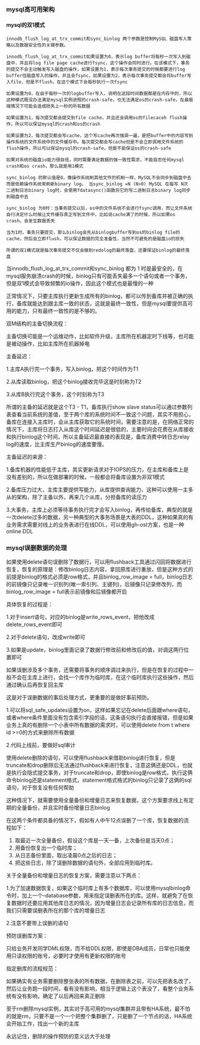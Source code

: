 ### mysql高可用架构

#### mysql的双1模式

~~~wiki
innodb_flush_log_at_trx_commit和sync_binlog 两个参数是控制MySQL 磁盘写入策略以及数据安全性的关键参数。

innodb_flush_log_at_trx_commit如果设置为0，表示log buffer将每秒一次写入到磁盘中，并且将log file page cache进行fsync，这个操作会同时进行。在该模式下，事务的提交不会主动触发写入磁盘的操作，如果设置为1，表示每次事务提交的时候都要进行log buffer往磁盘写入的操作，并且会fsync，如果设置为2，表示每次事务提交都会将buffer写入file，但是不flush，在这个模式下会每秒执行一次fsync

如果设置为0，在由于每秒一次的logbuffer写入，说明在这段时间数据都是在内存中的，所以这种模式既没办法满足mysql实例进程的crash-safe，也无法满足os的crash-safe，在最极端情况下可能会造成损失上一秒的所有数据

如果设置为1，每次提交都会提交到file cache，并且还会调用os的filecaceh flush操作，所以可以保证mysql的crash和os的crash

如果设置为2，每次提交都会写cache，这个写cache再次强调一遍，是把buffer中的内容写到操作系统的文件系统中的文件缓存中。每次提交都会写cache但是不会立即调用文件系统的flush操作，所以可以保证mysql的crash-safe，但是不能保证os的crash-safe

如果对系统的磁盘io能力很自信，同时需要满足数据的强一致性需求，不能容忍任何mysql crash和os crash，那么就是用1模式

sync_binlog 的默认值是0，像操作系统刷其他文件的机制一样，MySQL不会同步到磁盘中去而是依赖操作系统来刷新binary log。 当sync_binlog =N (N>0) MySQL 在每写 N次 二进制日志binary log时，会使用fdatasync()函数将它的写二进制日志binary log同步到磁盘中去

sync_binlog 为0时：当事务提交以后，os中的文件系统不会进行fsync调用，而让文件系统自行决定什么时候让文件缓存真正写到文件中，比如说cache满了的时候，所以如果os crash，会发生数据丢失

当为1时，事务只要提交，那么binlog会先从binlogbuffer写到os的binlog file的cache，然后会立即flush，可以保证数据的完全准备性，当然不可避免的是磁盘io的损失

所谓的双1模式就是每次事务提交不仅会做到redolog的最终落盘，还要保证binlog的最终落盘
~~~

当innodb_flush_log_at_trx_commit和sync_binlog 都为 1 时是最安全的，在mysql服务崩溃crash的时候，binlog只有可能丢失最多一个语句或者一个事务，但是双1模式会导致频繁的io操作，因此这个模式也是最慢的一种

正常情况下，只要主库执行更新生成所有的binlog，都可以传到备库并被正确的执行，备库就能达到跟主库一致的状态，这就是最终一致性，但是mysql要提供高可用的能力，只有最终一致性的是不够的。

双M结构的主备切换流程：

主备切换可能是一个运维动作，比如软件升级，主库所在机器定时下线等，也可能是被动操作，比如主库所在机器掉电

主备延迟：

1.主库A执行完一个事务，写入binlog，把这个时间作为T1

2.从库读取binlog，把这个binlog接收完毕这是时刻称为T2

3.从库B执行完这个事务，这个时刻称为T3

所谓的主备的延迟就是这个T3 - T1，备库执行show slave status可以通过参数列表查看当前系统的差值，至于两个库的系统时间不一致这个问题，其实不用担心，备库在连接入主库时，会从主库获取它的系统时间，需要注意的是，在网络正常的情况下，主库将日志打入从库这个时间延迟是很低的，主要时间会花费在从库接收和执行binlog这个时间，所以主备延迟最直接的表现是，备库消费中转日志relay log的速度，比主库生产binlog的速度要慢。

主备延迟的来源：

1.备库机器的性能低于主库，其实更新请求对于IOPS的压力，在主库和备库上是没有差别的，所以在做部署的时候，一般都会将备库设置为非双1模式

2.备库压力过大，主库主要提供写能力，从库提供查询能力，这种可以使用一主多从的架构，除了主备以外，再来几个从库，分担备库的读压力

3.大事务，主库上必须等待事务执行完才会写入binlog，再传给备库，典型的就是一次delete过多的数据，另一种典型的大事务场景是大表的DDL，这种如果真的有业务需求需要对线上的业务表进行在线DDL，可以使用gh-ost方案，也是一种online DDL

### mysql误删数据的处理

如果使用delete语句误删除了数据行，可以用flushback工具通过闪回将数据进行恢复，恢复的原理是：修改binlog日志内容，拿回原库进行重放，但是这种方式的前提是binlog的格式必须是row格式，并且binlog_row_image = full，binlog日志的前镜像只记录唯一识别列(唯一索引列、主键列)，后镜像只记录修改列，而binlog_row_image = full表示前镜像和后镜像都开启

具体恢复的过程是：

1.对于insert语句，对应的binlog是write_rows_event，把他改成delete_rows_event即可

2.对于delete语句，改成write即可

3.如果是update，binlog里面记录了数据行修改前和修改后的值，对调这两行位置即可

如果误删涉及多个事务，还需要将事务的顺序调过来执行，但是在恢复的过程中一般不会在主库上进行，会找一个库作为临时库，在这个临时库执行这些操作，然后通过确认后再恢复回主库

这是对于误删数据的事后处理方式，更重要的是做好事前预防。

1.可以将sql_safe_updates设置为on，这样如果忘记在delete后面跟where语句，或者where条件里面没有包含索引字段的话，这条语句执行会直接报错，但是如果业务上真的有删除一个小表中所有数据的需求时，可以使用delete from t where id >=0的方式来删除所有数据

2.代码上线前，要做好sql审计

使用delete删除的语句，可以使用flushback来借助binlog进行恢复，但是truncate和drop删除后无法通过flushback来进行恢复，注意这俩还是DDL，也就是执行会隐式提交事务，对于truncate和drop，即使binlog是row格式，执行这俩命令binlog还是statement格式，statement格式格式的binlog只记录了这俩的sql语句，对于恢复没有任何帮助

这种情况下，就需要使用全量备份和增量日志来恢复数据，这个方案要求线上有定期的全量备份，并且实时备份增量日志binlog

在这两个条件都具备的情况下，假如有人中午12点误删了一个库，恢复数据的流程如下：

1. 取最近一次全量备份，假设这个库是一天一备，上次备份是当天0点；
2. 用备份恢复出一个临时库；
3. 从日志备份里面，取出凌晨0点之后的日志；
4. 把这些日志，除了误删除数据的语句外，全部应用到临时库。

关于全量备份和增量日志的恢复方案，需要注意以下两点：

1.为了加速数据恢复，如果这个临时库上有多个数据库，可以使用mysqlbinlog命令时，加上一个–database参数，用来指定误删表所在的库。这样，就避免了在恢复数据时还要应用其他库日志的情况，因为增量日志会记录所有库的日志信息，而我们只需要误删表所在的那个库的增量日志

2.注意不要带上误删的语句

预防误删库方案：

只给业务开发同学DML权限，而不给DDL权限，即使是DBA成员，日常也只能使用只读权限的账号，必要时才使用有更新权限的账号

指定删库的流程规范：

如果确实有业务需要删除整张表的所有数据，在删除表之前，可以先把表名改了，然后让业务跑一段时间，看有没有影响，相当于逻辑上这个表没了，看整个业务系统有没有影响，确定了以后再回来真正删除

至于rm删除mysql实例，其实对于高可用的mysql集群并且带有HA系统，最不怕的就是rm，只要不是一个一个把整个集群删了，只是删了一个节点的话，HA系统会开始工作，找出一个新的主库

永远记住，删除的操作预防的意义远大于处理